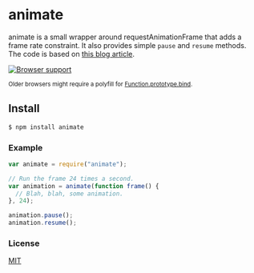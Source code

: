# animate

animate is a small wrapper around requestAnimationFrame that adds a frame rate constraint. It also provides simple `pause` and `resume` methods. The code is based on [this blog article](http://codetheory.in/controlling-the-frame-rate-with-requestanimationframe/).

[![Browser support](https://ci.testling.com/michaelrhodes/animate.png)](https://ci.testling.com/michaelrhodes/animate)

<small>Older browsers might require a polyfill for [Function.prototype.bind](http://kangax.github.io/es5-compat-table/#Function.prototype.bind).</small>

## Install

```sh
$ npm install animate
```

### Example

```js
var animate = require("animate");

// Run the frame 24 times a second.
var animation = animate(function frame() {
  // Blah, blah, some animation.
}, 24);

animation.pause();
animation.resume();
```

### License

[MIT](http://opensource.org/licenses/MIT)
